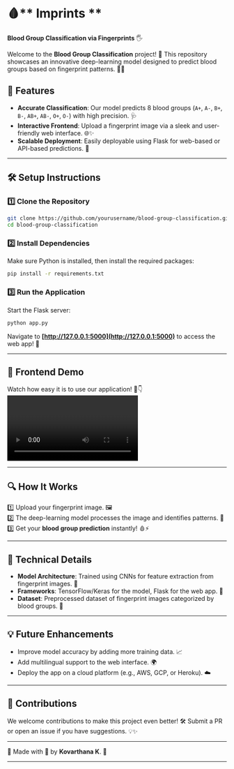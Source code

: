 

# 🩸** Imprints **
**Blood Group Classification via Fingerprints** 🖐️

Welcome to the **Blood Group Classification** project! 🎉 This repository showcases an innovative deep-learning model designed to predict blood groups based on fingerprint patterns. 🧬✨

## 🌟 **Features**
- **Accurate Classification**: Our model predicts 8 blood groups (`A+`, `A-`, `B+`, `B-`, `AB+`, `AB-`, `O+`, `O-`) with high precision. 🩺
- **Interactive Frontend**: Upload a fingerprint image via a sleek and user-friendly web interface. 🌐✨
- **Scalable Deployment**: Easily deployable using Flask for web-based or API-based predictions. 🚀

---

## 🛠️ **Setup Instructions**

### 1️⃣ **Clone the Repository**
```bash
git clone https://github.com/yourusername/blood-group-classification.git
cd blood-group-classification
```

### 2️⃣ **Install Dependencies**
Make sure Python is installed, then install the required packages:
```bash
pip install -r requirements.txt
```

### 3️⃣ **Run the Application**
Start the Flask server:
```bash
python app.py
```

Navigate to **[http://127.0.0.1:5000](http://127.0.0.1:5000)** to access the web app! 🌟

---

## 🎥 **Frontend Demo**
Watch how easy it is to use our application! 🌟👇
<video controls>
  <source src=""K:\Captures\Blood Group Prediction - Google Chrome 2024-11-27 01-32-50.mp4"" type="video/mp4">
  Your browser does not support the video tag.
</video>

---

## 🔍 **How It Works**
1️⃣ Upload your fingerprint image. 🖼️  
2️⃣ The deep-learning model processes the image and identifies patterns. 🧠  
3️⃣ Get your **blood group prediction** instantly! 🩸⚡  

---

## 🧪 **Technical Details**
- **Model Architecture**: Trained using CNNs for feature extraction from fingerprint images. 🧠  
- **Frameworks**: TensorFlow/Keras for the model, Flask for the web app. 🔧  
- **Dataset**: Preprocessed dataset of fingerprint images categorized by blood groups. 📂

---

## 💡 **Future Enhancements**
- Improve model accuracy by adding more training data. 📈  
- Add multilingual support to the web interface. 🌍  
- Deploy the app on a cloud platform (e.g., AWS, GCP, or Heroku). ☁️

---

## 🤝 **Contributions**
We welcome contributions to make this project even better! 🛠️ Submit a PR or open an issue if you have suggestions. 💡✨  

---

🌟 Made with 💖 by **Kovarthana K**. 🧪  

---
